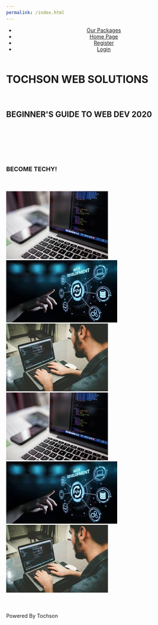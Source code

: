 ```yaml
---
permalink: /index.html
---
```

<html>
<head>
	<title>Homepage</title>
	<link rel="stylesheet" type="text/css" href="style.css">
</head>
<body>
	<nav>
		<header>
			<ul>
				<li><a href="Our Packages.html">Our Packages</a></li>
				<li><a href="Index.html">Home Page</a></li>
	<li><a href="Register.html">Register</a></li>
	<li><a href="Login.html">Login</a></li>
					</ul>
		</header>
	</nav>
	<h1>TOCHSON WEB SOLUTIONS</h1><br>
	<h2> BEGINNER'S GUIDE TO WEB DEV 2020 </h2><br> <br><br><br><br>
	<h3> <span> BECOME</span> TECHY! </h3> <br><br>
	<div class="container">
		<img src="pics1.jpg">
		<img src="pics2.jpg">
		<img src="pics3.jpg">
		<img src="pics1.jpg">
		<img src="pics2.jpg">
		<img src="pics3.jpg">
	</div><br><br><br>
	<footer>Powered By Tochson</footer>
</body>
</html>
